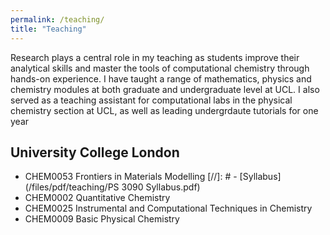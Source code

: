 ```yaml
---
permalink: /teaching/
title: "Teaching"
---
```


Research plays a central role in my teaching as students improve their
analytical skills and master the tools of computational chemistry through hands-on
experience. I have taught a range of mathematics, physics and chemistry modules at both graduate 
and undergraduate level at UCL. 
I also served as a teaching assistant for computational labs in the physical chemistry
section at UCL, as well as leading undergrdaute tutorials for one year

## University College London
- CHEM0053 Frontiers in Materials Modelling
[//]: #    - [Syllabus](/files/pdf/teaching/PS 3090 Syllabus.pdf)
- CHEM0002 Quantitative Chemistry
- CHEM0025 Instrumental and Computational Techniques in Chemistry
- CHEM0009 Basic Physical Chemistry









